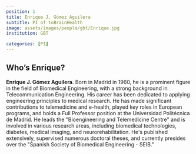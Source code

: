 ```yaml
---
position: 1
title: Enrique J. Gómez Aguilera
subtitle: PI of toBrainHealth
image: assets/images/people/gbt/Enrique.jpg
institution: GBT

categories: [PI]
---
```


## Who’s Enrique?

**Enrique J. Gómez Aguilera**. Born in Madrid in 1960, he is a prominent figure in the field of Biomedical Engineering, with a strong background in Telecommunication Engineering. His career has been dedicated to applying engineering principles to medical research. He has made significant contributions to telemedicine and e-health, played key roles in European programs, and holds a Full Professor position at the Universidad Politécnica de Madrid. He leads the "Bioengineering and Telemedicine Centre" and is involved in various research areas, including biomedical technologies, diabetes, medical imaging, and neurorehabilitation. He's published extensively, supervised numerous doctoral theses, and currently presides over the "Spanish Society of Biomedical Engineering - SEIB."